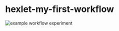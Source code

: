 # hexlet-my-first-workflow  
![example workflow](https://github.com/github/docs/actions/workflows/main.yml/badge.svg)
experiment
